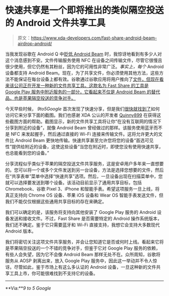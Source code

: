 # 快速共享是一个即将推出的类似隔空投送的 Android 文件共享工具

> 原文：<https://www.xda-developers.com/fast-share-android-beam-airdrop-android/>

当我发现谷歌在 Android Q 中[贬低 Android Beam](https://www.xda-developers.com/google-deprecate-android-beam-api-nfc-share-files/) 时，我惊讶地看到有多少人对这个消息感到不安。文件传输服务使用 NFC 在设备之间传输文件，尽管它很慢且很少使用，但它仍然有其粉丝，因为它的可用性非常广泛。*事实上，每个* Android 设备都支持 Android Beam。现在，为了共享文件，你必须使用其他方法，这些方法不能保证在每台设备上都有效。谷歌通过谷歌应用将用户推向了[文件，但现在看来该公司正在开发一种新的文件共享工具。这款名为 Fast Share 的工具是 Google Play 服务中附近服务的一部分，它看起来不仅是 Android Beam 的替代品，也是苹果隔空投送的竞争对手。](https://www.xda-developers.com/google-files-go-now-files-new-material-theme-design/)

今天早些时候， *9to5Google* 首次发现了快速分享，但是我们[很快就找到了](https://twitter.com/MishaalRahman/status/1145086609911681025)如何访问它来分享下面的截图。我们也感谢 XDA 公认的开发者 [Quinny899](https://forum.xda-developers.com/member.php?u=3563640) 在获得这些截图方面的帮助。截图显示，新的文件共享工具将让你“在没有互联网的情况下分享到附近的设备”，就像 Android Beam 曾经做过的那样。该服务使用蓝牙而不是 NFC 来发起握手，然后通过直接的 Wi-Fi 连接来传输文件。这将允许更大的文件比 Android Beam 更快地传输。快速共享甚至允许您将您的设备“首选可见性”提供给附近的设备，这使这些设备“当您在附近时，即使您没有使用快速共享，也总能看到您的设备。”

分享流程似乎类似于苹果的隔空投送文件共享服务，这是安卓用户多年来一直想要的。您可以将一个或多个文件发送到另一台设备，方法是选择您想要的文件，然后在“共享表单”菜单中选择“快速共享”选项。然后，一旦设备出现在扫描菜单中，您就可以选择要发送到哪个设备。该活动目前显示了通用共享目标，包括 Chromebook、谷歌 Pixel 3、iPhone 和智能手表。希望这项服务一旦上线，将真正支持向 Chrome OS 设备、苹果 iOS 设备和 Wear OS 智能手表发送文件，但我们不能仅仅根据这些通用共享目标的存在来确定。

我们可以确定的是，该服务将支持向其他安装了 Google Play 服务的 Android 设备发送和接收文件。不过，Fast Share 是否需要特定的 Android 操作系统版本，我们还不确定。鉴于它只需要蓝牙和 Wi-Fi 直接支持，我想它会支持大多数现代 Android 版本。

我们将密切关注这项文件共享服务，并会让您知道它是否或何时上线。看起来它将是苹果隔空投送的一个不错的竞争对手，但鉴于它对 Google Play 服务的依赖，有些人会失望，因为它不会像 Android Beam 那样无处不在。众所周知，谷歌将服务从 AOSP 剥离出来，放入 Google Play 服务中，因此这一举动并不令人惊讶。尽管如此，鉴于市场上有这么多认证的 Android 设备，一旦这种新的文件共享工具上市，你可能很难找到不支持它的设备。

* * *

**Via:***9 to 5 Google*